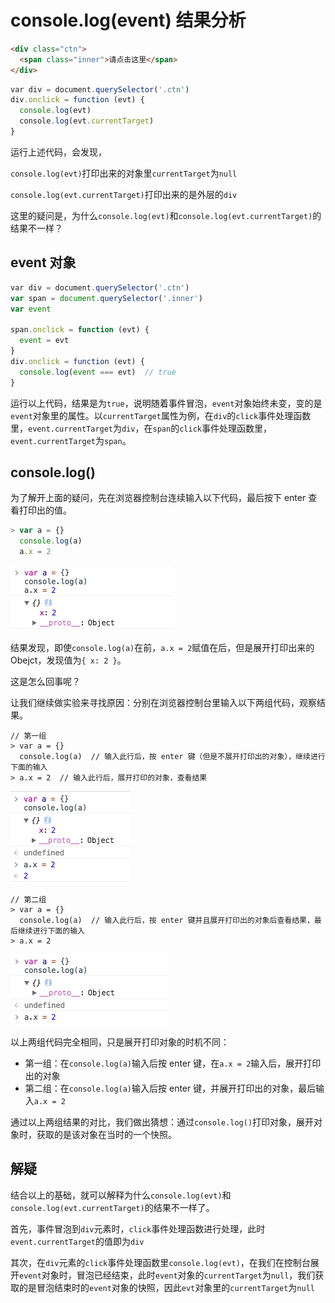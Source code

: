 # console.log(event) 结果分析

```html
<div class="ctn">
  <span class="inner">请点击这里</span>
</div>
```

```js
var div = document.querySelector('.ctn')
div.onclick = function (evt) {
  console.log(evt)
  console.log(evt.currentTarget)
}
```

运行上述代码，会发现，

`console.log(evt)`打印出来的对象里`currentTarget`为`null`

`console.log(evt.currentTarget)`打印出来的是外层的`div`

这里的疑问是，为什么`console.log(evt)`和`console.log(evt.currentTarget)`的结果不一样？


## event 对象

```js
var div = document.querySelector('.ctn')
var span = document.querySelector('.inner')
var event

span.onclick = function (evt) {
  event = evt
}
div.onclick = function (evt) {
  console.log(event === evt)  // true
}
```

运行以上代码，结果是为`true`，说明随着事件冒泡，`event`对象始终未变，变的是`event`对象里的属性。以`currentTarget`属性为例，在`div`的`click`事件处理函数里，`event.currentTarget`为`div`，在`span`的`click`事件处理函数里，`event.currentTarget`为`span`。


## console.log()

为了解开上面的疑问，先在浏览器控制台连续输入以下代码，最后按下 enter 查看打印出的值。

```js
> var a = {}
  console.log(a)
  a.x = 2
```
![实验结果](./zero.png)

结果发现，即使`console.log(a)`在前，`a.x = 2`赋值在后，但是展开打印出来的 Obejct，发现值为`{ x: 2 }`。

这是怎么回事呢？


让我们继续做实验来寻找原因：分别在浏览器控制台里输入以下两组代码，观察结果。

```
// 第一组
> var a = {}
  console.log(a)  // 输入此行后，按 enter 键（但是不展开打印出的对象），继续进行下面的输入
> a.x = 2  // 输入此行后，展开打印的对象，查看结果
```
![第一组结果](./first.png)

```
// 第二组
> var a = {}
  console.log(a)  // 输入此行后，按 enter 键并且展开打印出的对象后查看结果，最后继续进行下面的输入
> a.x = 2
```
![第二组结果](./second.png)

以上两组代码完全相同，只是展开打印对象的时机不同：
- 第一组：在`console.log(a)`输入后按 enter 键，在`a.x = 2`输入后，展开打印出的对象
- 第二组：在`console.log(a)`输入后按 enter 键，并展开打印出的对象，最后输入`a.x = 2`

通过以上两组结果的对比，我们做出猜想：通过`console.log()`打印对象，展开对象时，获取的是该对象在当时的一个快照。


## 解疑

结合以上的基础，就可以解释为什么`console.log(evt)`和`console.log(evt.currentTarget)`的结果不一样了。

首先，事件冒泡到`div`元素时，`click`事件处理函数进行处理，此时`event.currentTarget`的值即为`div`

其次，在`div`元素的`click`事件处理函数里`console.log(evt)`，在我们在控制台展开`event`对象时，冒泡已经结束，此时`event`对象的`currentTarget`为`null`，我们获取的是冒泡结束时的`event`对象的快照，因此`evt`对象里的`currentTarget`为`null`
